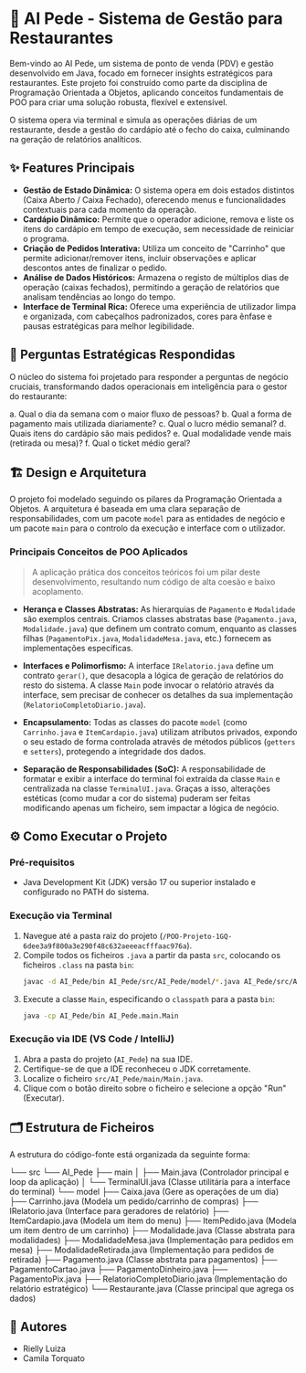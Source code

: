 # 🚀 AI Pede - Sistema de Gestão para Restaurantes

Bem-vindo ao AI Pede, um sistema de ponto de venda (PDV) e gestão desenvolvido em Java, focado em fornecer insights estratégicos para restaurantes. Este projeto foi construído como parte da disciplina de Programação Orientada a Objetos, aplicando conceitos fundamentais de POO para criar uma solução robusta, flexível e extensível.

O sistema opera via terminal e simula as operações diárias de um restaurante, desde a gestão do cardápio até o fecho do caixa, culminando na geração de relatórios analíticos.

## ✨ Features Principais

* **Gestão de Estado Dinâmica:** O sistema opera em dois estados distintos (Caixa Aberto / Caixa Fechado), oferecendo menus e funcionalidades contextuais para cada momento da operação.
* **Cardápio Dinâmico:** Permite que o operador adicione, remova e liste os itens do cardápio em tempo de execução, sem necessidade de reiniciar o programa.
* **Criação de Pedidos Interativa:** Utiliza um conceito de "Carrinho" que permite adicionar/remover itens, incluir observações e aplicar descontos antes de finalizar o pedido.
* **Análise de Dados Históricos:** Armazena o registo de múltiplos dias de operação (caixas fechados), permitindo a geração de relatórios que analisam tendências ao longo do tempo.
* **Interface de Terminal Rica:** Oferece uma experiência de utilizador limpa e organizada, com cabeçalhos padronizados, cores para ênfase e pausas estratégicas para melhor legibilidade.

## 🎯 Perguntas Estratégicas Respondidas

O núcleo do sistema foi projetado para responder a perguntas de negócio cruciais, transformando dados operacionais em inteligência para o gestor do restaurante:

a. Qual o dia da semana com o maior fluxo de pessoas?
b. Qual a forma de pagamento mais utilizada diariamente?
c. Qual o lucro médio semanal?
d. Quais itens do cardápio são mais pedidos?
e. Qual modalidade vende mais (retirada ou mesa)?
f. Qual o ticket médio geral?

## 🏗️ Design e Arquitetura

O projeto foi modelado seguindo os pilares da Programação Orientada a Objetos. A arquitetura é baseada em uma clara separação de responsabilidades, com um pacote `model` para as entidades de negócio e um pacote `main` para o controlo da execução e interface com o utilizador.

### Principais Conceitos de POO Aplicados

> A aplicação prática dos conceitos teóricos foi um pilar deste desenvolvimento, resultando num código de alta coesão e baixo acoplamento.

* **Herança e Classes Abstratas:** As hierarquias de `Pagamento` e `Modalidade` são exemplos centrais. Criamos classes abstratas base (`Pagamento.java`, `Modalidade.java`) que definem um contrato comum, enquanto as classes filhas (`PagamentoPix.java`, `ModalidadeMesa.java`, etc.) fornecem as implementações específicas.

* **Interfaces e Polimorfismo:** A interface `IRelatorio.java` define um contrato `gerar()`, que desacopla a lógica de geração de relatórios do resto do sistema. A classe `Main` pode invocar o relatório através da interface, sem precisar de conhecer os detalhes da sua implementação (`RelatorioCompletoDiario.java`).

* **Encapsulamento:** Todas as classes do pacote `model` (como `Carrinho.java` e `ItemCardapio.java`) utilizam atributos privados, expondo o seu estado de forma controlada através de métodos públicos (`getters` e `setters`), protegendo a integridade dos dados.

* **Separação de Responsabilidades (SoC):** A responsabilidade de formatar e exibir a interface do terminal foi extraída da classe `Main` e centralizada na classe `TerminalUI.java`. Graças a isso, alterações estéticas (como mudar a cor do sistema) puderam ser feitas modificando apenas um ficheiro, sem impactar a lógica de negócio.

## ⚙️ Como Executar o Projeto

### Pré-requisitos
* Java Development Kit (JDK) versão 17 ou superior instalado e configurado no PATH do sistema.

### Execução via Terminal
1.  Navegue até a pasta raiz do projeto (`/POO-Projeto-1GQ-6dee3a9f800a3e290f48c632aeeeacfffaac976a`).
2.  Compile todos os ficheiros `.java` a partir da pasta `src`, colocando os ficheiros `.class` na pasta `bin`:
    ```bash
    javac -d AI_Pede/bin AI_Pede/src/AI_Pede/model/*.java AI_Pede/src/AI_Pede/main/*.java
    ```
3.  Execute a classe `Main`, especificando o `classpath` para a pasta `bin`:
    ```bash
    java -cp AI_Pede/bin AI_Pede.main.Main
    ```

### Execução via IDE (VS Code / IntelliJ)
1.  Abra a pasta do projeto (`AI_Pede`) na sua IDE.
2.  Certifique-se de que a IDE reconheceu o JDK corretamente.
3.  Localize o ficheiro `src/AI_Pede/main/Main.java`.
4.  Clique com o botão direito sobre o ficheiro e selecione a opção "Run" (Executar).

## 🗂️ Estrutura de Ficheiros

A estrutura do código-fonte está organizada da seguinte forma:

└── src
└── AI_Pede
├── main
│   ├── Main.java                 (Controlador principal e loop da aplicação)
│   └── TerminalUI.java           (Classe utilitária para a interface do terminal)
└── model
├── Caixa.java                (Gere as operações de um dia)
├── Carrinho.java             (Modela um pedido/carrinho de compras)
├── IRelatorio.java           (Interface para geradores de relatório)
├── ItemCardapio.java         (Modela um item do menu)
├── ItemPedido.java           (Modela um item dentro de um carrinho)
├── Modalidade.java           (Classe abstrata para modalidades)
├── ModalidadeMesa.java       (Implementação para pedidos em mesa)
├── ModalidadeRetirada.java   (Implementação para pedidos de retirada)
├── Pagamento.java            (Classe abstrata para pagamentos)
├── PagamentoCartao.java
├── PagamentoDinheiro.java
├── PagamentoPix.java
├── RelatorioCompletoDiario.java (Implementação do relatório estratégico)
└── Restaurante.java          (Classe principal que agrega os dados)

## 👥 Autores
* Rielly Luiza
* Camila Torquato
